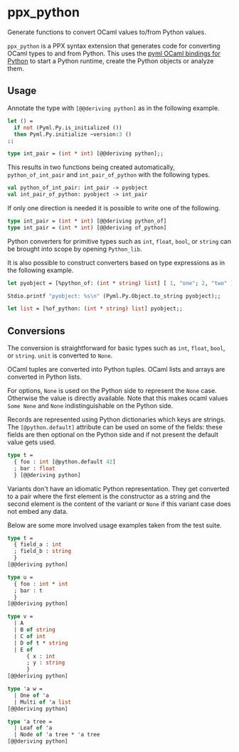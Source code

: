 ppx_python
==========

Generate functions to convert OCaml values to/from Python values.

`ppx_python` is a PPX syntax extension that generates code for
converting OCaml types to and from Python. This uses
the [pyml OCaml bindings for Python](https://github.com/thierry-martinez/pyml/)
to start a Python runtime, create the Python objects or analyze
them.

Usage
-----

Annotate the type with `[@@deriving python]` as in the following example.

```ocaml
let () =
  if not (Pyml.Py.is_initialized ())
  then Pyml.Py.initialize ~version:3 ()
;;

type int_pair = (int * int) [@@deriving python];;
```

This results in two functions being created automatically, `python_of_int_pair` and `int_pair_of_python`
with the following types.

```ocaml
val python_of_int_pair: int_pair -> pyobject
val int_pair_of_python: pyobject -> int_pair
```

If only one direction is needed it is possible to write one of the following.

```ocaml
type int_pair = (int * int) [@@deriving python_of]
type int_pair = (int * int) [@@deriving of_python]
```

Python converters for primitive types such as `int`, `float`, `bool`,
or `string` can be brought into scope by opening `Python_lib`.

It is also possible to construct converters based on type expressions
as in the following example.

```ocaml
let pyobject = [%python_of: (int * string) list] [ 1, "one"; 2, "two" ];;

Stdio.printf "pyobject: %s\n" (Pyml.Py.Object.to_string pyobject);;

let list = [%of_python: (int * string) list] pyobject;;
```

Conversions
-----------

The conversion is straightforward for basic types such as `int`, `float`, `bool`, or `string`.
`unit` is converted to `None`.

OCaml tuples are converted into Python tuples. OCaml lists and arrays are converted in Python lists.

For options, `None` is used on the Python side to represent the `None` case. Otherwise the value is
directly available. Note that this makes ocaml values `Some None` and `None` indistinguishable on the
Python side.

Records are represented using Python dictionaries which keys are strings. The `[@python.default]`
attribute can be used on some of the fields: these fields are then optional on the Python side
and if not present the default value gets used.

```ocaml
type t =
  { foo : int [@python.default 42]
  ; bar : float
  } [@@deriving python]
```

Variants don't have an idiomatic Python representation. They get converted to a pair where the first
element is the constructor as a string and the second element is the content of the variant or `None`
if this variant case does not embed any data.

Below are some more involved usage examples taken from the test suite.

```ocaml
type t =
  { field_a : int
  ; field_b : string
  }
[@@deriving python]

type u =
  { foo : int * int
  ; bar : t
  }
[@@deriving python]

type v =
  | A
  | B of string
  | C of int
  | D of t * string
  | E of
      { x : int
      ; y : string
      }
[@@deriving python]

type 'a w =
  | One of 'a
  | Multi of 'a list
[@@deriving python]

type 'a tree =
  | Leaf of 'a
  | Node of 'a tree * 'a tree
[@@deriving python]
```
